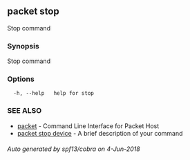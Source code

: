 ## packet stop

Stop command

### Synopsis

Stop command

### Options

```
  -h, --help   help for stop
```

### SEE ALSO

* [packet](packet.md)	 - Command Line Interface for Packet Host
* [packet stop device](packet_stop_device.md)	 - A brief description of your command

###### Auto generated by spf13/cobra on 4-Jun-2018
